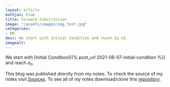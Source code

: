 ```yaml
---
layout: article
mathjax: true
title: Forward Substitution
image: "/assets/images/img_test.jpg"
categories:
- DM
desc: We start with Initial Condition and reach $a_n$. 
imagealt: 
---
```


We start with [Initial Condition]({% post_url 2021-06-07-initial-condition %}) and reach $a_n$.


































































































































































































































































































































































This blog was published directly from my notes.
To check the source of my notes visit [Sources](sources.html).
To see all of my notes download/clone this [repository](https://github.com/bovem/CS).